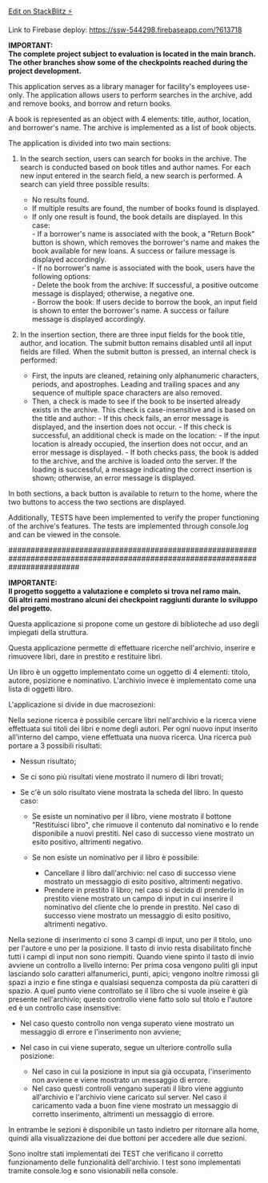 [Edit on StackBlitz ⚡️](https://stackblitz.com/edit/angular-tk7hbp)

Link to Firebase deploy: https://ssw-544298.firebaseapp.com/?613718        

**IMPORTANT:   
The complete project subject to evaluation is located in the main branch.   
The other branches show some of the checkpoints reached during the project development.**   

This application serves as a library manager for facility's employees use-only.
The application allows users to perform searches in the archive, add and remove books, and borrow and return books.

A book is represented as an object with 4 elements: title, author, location, and borrower's name. The archive is implemented as a list of book objects.

The application is divided into two main sections:

1. In the search section, users can search for books in the archive. The search is conducted based on book titles and author names. For each new input entered in the search field, a new search is performed. A search can yield three possible results:
   - No results found.   
   - If multiple results are found, the number of books found is displayed.   
   - If only one result is found, the book details are displayed. In this case:   
         - If a borrower's name is associated with the book, a "Return Book" button is shown, which removes the borrower's name and makes the book available for new loans. A success or failure message is displayed accordingly.   
         - If no borrower's name is associated with the book, users have the following options:   
                - Delete the book from the archive: If successful, a positive outcome message is displayed; otherwise, a negative one.   
                - Borrow the book: If users decide to borrow the book, an input field is shown to enter the borrower's name. A success or failure message is displayed accordingly.   

2. In the insertion section, there are three input fields for the book title, author, and location. The submit button remains disabled until all input fields are filled. When the submit button is pressed, an internal check is performed:
   - First, the inputs are cleaned, retaining only alphanumeric characters, periods, and apostrophes. Leading and trailing spaces and any sequence of multiple space characters are also removed.
   - Then, a check is made to see if the book to be inserted already exists in the archive. This check is case-insensitive and is based on the title and author:
         - If this check fails, an error message is displayed, and the insertion does not occur.
         - If this check is successful, an additional check is made on the location:
               - If the input location is already occupied, the insertion does not occur, and an error message is displayed.
               - If both checks pass, the book is added to the archive, and the archive is loaded onto the server. If the loading is successful, a message indicating the correct insertion is shown; otherwise, an error message is displayed.

In both sections, a back button is available to return to the home, where the two buttons to access the two sections are displayed.

Additionally, TESTS have been implemented to verify the proper functioning of the archive's features. The tests are implemented through console.log and can be viewed in the console.    

################################################################################################################################    

**IMPORTANTE:     
Il progetto soggetto a valutazione e completo si trova nel ramo main.     
Gli altri rami mostrano alcuni dei checkpoint raggiunti durante lo sviluppo del progetto.**    

Questa applicazione si propone come un gestore di biblioteche ad uso degli impiegati della struttura.

Questa applicazione permette di effettuare ricerche nell'archivio, inserire e rimuovere libri, dare in prestito e restituire libri. 

Un libro è un oggetto implementato come un oggetto di 4 elementi: titolo, autore, posizione e nominativo. L'archivio invece è implementato come una lista di oggetti libro.        

L'applicazione si divide in due macrosezioni:

Nella sezione ricerca è possibile cercare libri nell'archivio e la ricerca viene effettuata sui titoli dei libri e nome degli autori.
Per ogni nuovo input inserito all'interno del campo, viene effettuata una nuova ricerca. Una ricerca può portare a 3 possibili risultati: 
- Nessun risultato;
- Se ci sono più risultati viene mostrato il numero di libri trovati;
- Se c'è un solo risultato viene mostrata la scheda del libro. In questo caso:

    - Se esiste un nominativo per il libro, viene mostrato il bottone "Restituisci libro", che rimuove il contenuto dal nominativo e lo rende disponibile a nuovi prestiti. Nel caso di successo viene mostrato un esito positivo, altrimenti negativo.
    - Se non esiste un nominativo per il libro è possibile:

      - Cancellare il libro dall'archivio: nel caso di successo viene mostrato un messaggio di esito positivo, altrimenti negativo.
      - Prendere in prestito il libro; nel caso si decida di prenderlo in prestito viene mostrato un campo di input in cui inserire il nominativo del cliente che lo prende in prestito. Nel caso di successo viene mostrato un messaggio di esito positivo, altrimenti negativo.


Nella sezione di inserimento ci sono 3 campi di input, uno per il titolo, uno per l'autore e uno per la posizione. Il tasto di invio resta disabilitato finchè tutti i campi di input non sono riempiti. Quando viene spinto il tasto di invio avviene un controllo a livello interno:
Per prima cosa vengono puliti gli input lasciando solo caratteri alfanumerici, punti, apici; vengono inoltre rimossi gli spazi a inzio e fine stinga e qualsiasi sequenza composta da più caratteri di spazio. 
A quel punto viene controllato se il libro che si vuole inseire è già presente nell'archivio; questo controllo viene fatto solo sul titolo e l'autore ed è un controllo case insensitive:
- Nel caso questo controllo non venga superato viene mostrato un messaggio di errore e l'inserimento non avviene; 
- Nel caso in cui viene superato, segue un ulteriore controllo sulla posizione:  

  - Nel caso in cui la posizione in input sia già occupata, l'inserimento non avviene e viene mostrato un messaggio di errore. 
  - Nel caso questi controlli vengano superati il libro viene aggiunto all'archivio e l'archivio viene caricato sul server. 
  Nel caso il caricamento vada a buon fine viene mostrato un messaggio di corretto inserimento, altrimenti un messaggio di errore.


In entrambe le sezioni è disponibile un tasto indietro per ritornare alla home, quindi alla visualizzazione dei due bottoni per accedere alle due sezioni.    

Sono inoltre stati implementati dei TEST che verificano il corretto funzionamento delle funzionalità dell'archivio. I test sono implementati tramite console.log e sono visionabili nella console.
